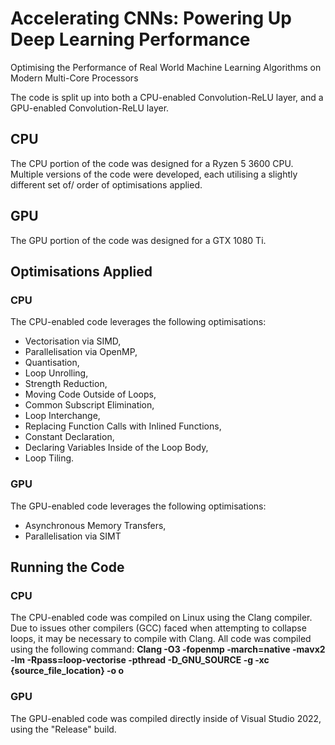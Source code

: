 # Accelerating CNNs: Powering Up Deep Learning Performance
Optimising the Performance of Real World Machine Learning Algorithms on Modern Multi-Core Processors

The code is split up into both a CPU-enabled Convolution-ReLU layer, and a GPU-enabled Convolution-ReLU layer.

## CPU
The CPU portion of the code was designed for a Ryzen 5 3600 CPU.
Multiple versions of the code were developed, each utilising a slightly different set of/ order of optimisations applied.

## GPU
The GPU portion of the code was designed for a GTX 1080 Ti.

## Optimisations Applied
### CPU
The CPU-enabled code leverages the following optimisations:

- Vectorisation via SIMD,
- Parallelisation via OpenMP,
- Quantisation,
- Loop Unrolling,
- Strength Reduction,
- Moving Code Outside of Loops,
- Common Subscript Elimination,
- Loop Interchange,
- Replacing Function Calls with Inlined Functions,
- Constant Declaration,
- Declaring Variables Inside of the Loop Body,
- Loop Tiling.

### GPU
The GPU-enabled code leverages the following optimisations:

- Asynchronous Memory Transfers,
- Parallelisation via SIMT

## Running the Code
### CPU
The CPU-enabled code was compiled on Linux using the Clang compiler. Due to issues other compilers (GCC) faced when attempting to collapse loops, it may be necessary to compile with Clang.
All code was compiled using the following command: **Clang -O3 -fopenmp -march=native -mavx2 -lm -Rpass=loop-vectorise -pthread -D_GNU_SOURCE -g -xc {source_file_location} -o o**

### GPU
The GPU-enabled code was compiled directly inside of Visual Studio 2022, using the "Release" build.
